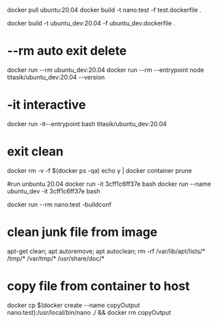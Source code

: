 docker pull ubuntu:20.04
docker build -t nano:test -f test.dockerfile .

docker build -t ubuntu_dev:20.04 -f ubuntu_dev.dockerfile .
# --rm auto exit delete
docker run --rm  ubuntu_dev:20.04
docker run --rm --entrypoint node titasik/ubuntu_dev:20.04 --version

# -it interactive 
docker run -it--entrypoint bash titasik/ubuntu_dev:20.04 

# exit clean
docker rm -v -f $(docker ps -qa)
echo y | docker container prune


#run unbuntu 20.04
docker run -it 3cff1c6ff37e bash
docker run --name ubuntu_dev -it 3cff1c6ff37e bash

docker run --rm nano:test -buildconf

# clean junk file from image
apt-get clean;  apt autoremove; apt autoclean; rm -rf /var/lib/apt/lists/* /tmp/* /var/tmp/* /usr/share/doc/*

# copy file from container to host
docker cp $(docker create --name copyOutput nano:test):/usr/local/bin/nano ./ && docker rm copyOutput
